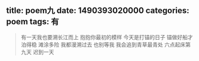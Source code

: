 title: poem九
date: 1490393020000
categories: poem
tags: 有
---
> 有一天我也要溯长江而上
抱抱你最初的模样
今天是打锚的日子
锚做好船才泊得稳
滩涂多险
我都漫溯过去
也别等我
我会追到青草最青处
六点起床第九天 迟到一天